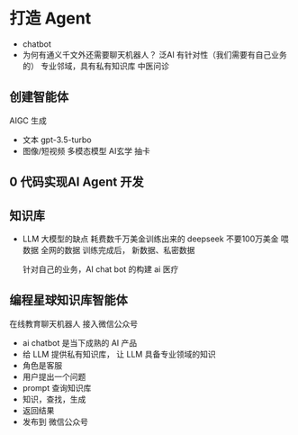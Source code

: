 # 打造 Agent

- chatbot
- 为何有通义千文外还需要聊天机器人？
  泛AI
  有针对性（我们需要有自己业务的）
  专业邻域，具有私有知识库
  中医问诊
  
## 创建智能体
  AIGC 生成
  - 文本 gpt-3.5-turbo
  - 图像/短视频 多模态模型
  AI玄学 抽卡
  
## 0 代码实现AI Agent 开发


## 知识库
 - LLM 大模型的缺点
   耗费数千万美金训练出来的
   deepseek 不要100万美金
   喂数据 全网的数据
   训练完成后，
   新数据、私密数据


   针对自己的业务，AI chat bot 的构建
   ai 医疗
   

## 编程星球知识库智能体
   在线教育聊天机器人  接入微信公众号
   - ai chatbot 是当下成熟的 AI 产品
   - 给 LLM 提供私有知识库， 让 LLM 具备专业领域的知识
   - 角色是客服
   - 用户提出一个问题
   - prompt 查询知识库
   - 知识，查找，生成
   - 返回结果
   - 发布到 微信公众号 


   